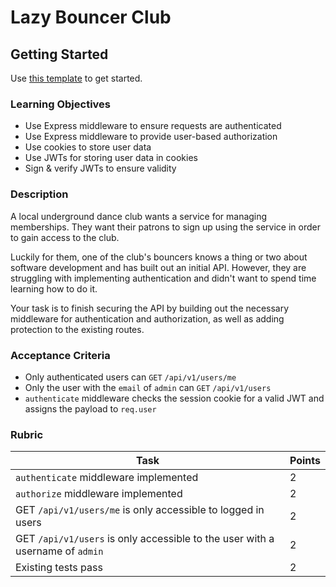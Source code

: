 # Lazy Bouncer Club

## Getting Started

Use [this template](https://github.com/alchemycodelab/backend-lazy-bouncer) to get started.

### Learning Objectives

- Use Express middleware to ensure requests are authenticated
- Use Express middleware to provide user-based authorization
- Use cookies to store user data
- Use JWTs for storing user data in cookies
- Sign & verify JWTs to ensure validity

### Description

A local underground dance club wants a service for managing memberships. They want their patrons to sign up using the service in order to gain access to the club.

Luckily for them, one of the club's bouncers knows a thing or two about software development and has built out an initial API. However, they are struggling with implementing authentication and didn't want to spend time learning how to do it.

Your task is to finish securing the API by building out the necessary middleware for authentication and authorization, as well as adding protection to the existing routes.

### Acceptance Criteria

- Only authenticated users can `GET` `/api/v1/users/me`
- Only the user with the `email` of `admin` can `GET` `/api/v1/users`
- `authenticate` middleware checks the session cookie for a valid JWT and assigns the payload to `req.user`

### Rubric

| Task                                                                          | Points |
| ----------------------------------------------------------------------------- | ------ |
| `authenticate` middleware implemented                                         | 2      |
| `authorize` middleware implemented                                            | 2      |
| GET `/api/v1/users/me` is only accessible to logged in users                  | 2      |
| GET `/api/v1/users` is only accessible to the user with a username of `admin` | 2      |
| Existing tests pass                                                           | 2      |
